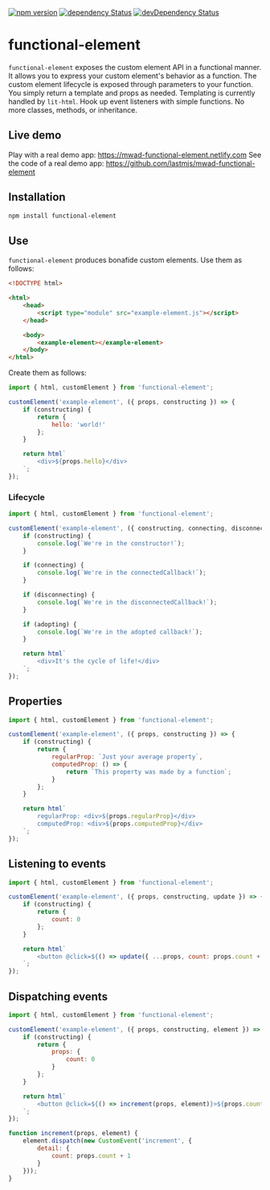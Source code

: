 [![npm version](https://img.shields.io/npm/v/functional-element.svg?style=flat)](https://www.npmjs.com/package/functional-element) [![dependency Status](https://david-dm.org/lastmjs/functional-element/status.svg)](https://david-dm.org/lastmjs/functional-element) [![devDependency Status](https://david-dm.org/lastmjs/functional-element/dev-status.svg)](https://david-dm.org/lastmjs/functional-element?type=dev)

# functional-element

`functional-element` exposes the custom element API in a functional manner. It allows you to express your custom element's behavior as a function. The custom element lifecycle is exposed through parameters to your function. You simply return a template and props as needed. Templating is currently handled by `lit-html`. Hook up event listeners with simple functions. No more classes, methods, or inheritance.

## Live demo

Play with a real demo app: https://mwad-functional-element.netlify.com
See the code of a real demo app: https://github.com/lastmjs/mwad-functional-element

## Installation

```bash
npm install functional-element
```

## Use

`functional-element` produces bonafide custom elements. Use them as follows:

```html
<!DOCTYPE html>

<html>
    <head>
        <script type="module" src="example-element.js"></script>
    </head>

    <body>
        <example-element></example-element>
    </body>
</html>
```

Create them as follows:

```javascript
import { html, customElement } from 'functional-element';

customElement('example-element', ({ props, constructing }) => {
    if (constructing) {
        return {
            hello: 'world!'
        };
    }

    return html`
        <div>${props.hello}</div>
    `;
});
```

### Lifecycle

```javascript
import { html, customElement } from 'functional-element';

customElement('example-element', ({ constructing, connecting, disconnecting, adopting }) => {
    if (constructing) {
        console.log(`We're in the constructor!`);
    }

    if (connecting) {
        console.log(`We're in the connectedCallback!`);
    }

    if (disconnecting) {
        console.log(`We're in the disconnectedCallback!`);
    }

    if (adopting) {
        console.log(`We're in the adopted callback!`);
    }

    return html`
        <div>It's the cycle of life!</div>
    `;
});
```

## Properties

```javascript
import { html, customElement } from 'functional-element';

customElement('example-element', ({ props, constructing }) => {
    if (constructing) {
        return {
            regularProp: `Just your average property`,
            computedProp: () => {
                return `This property was made by a function`;
            }
        };
    }

    return html`
        regularProp: <div>${props.regularProp}</div>
        computedProp: <div>${props.computedProp}</div>
    `;
});
```

## Listening to events

```javascript
import { html, customElement } from 'functional-element';

customElement('example-element', ({ props, constructing, update }) => {
    if (constructing) {
        return {
            count: 0
        };
    }

    return html`
        <button @click=${() => update({ ...props, count: props.count + 1 })}>${props.count}</button>
    `;
});
```

## Dispatching events

```javascript
import { html, customElement } from 'functional-element';

customElement('example-element', ({ props, constructing, element }) => {
    if (constructing) {
        return {
            props: {
                count: 0
            }
        };
    }

    return html`
        <button @click=${() => increment(props, element)}>${props.count}</button>
    `;
});

function increment(props, element) {
    element.dispatch(new CustomEvent('increment', {
        detail: {
            count: props.count + 1
        }
    }));
}
```

